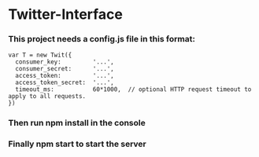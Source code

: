 # Twitter-Interface
### This project needs a config.js file in this format:

```
var T = new Twit({
  consumer_key:         '...',
  consumer_secret:      '...',
  access_token:         '...',
  access_token_secret:  '...',
  timeout_ms:           60*1000,  // optional HTTP request timeout to apply to all requests.
})
```
### Then run npm install in the console
### Finally npm start to start the server
